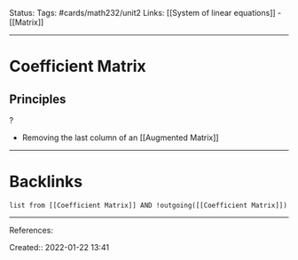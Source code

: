 Status: 
Tags: #cards/math232/unit2 
Links: [[System of linear equations]] - [[Matrix]]
___
# Coefficient Matrix
## Principles
?
- Removing the last column of an [[Augmented Matrix]]
___
# Backlinks
```dataview
list from [[Coefficient Matrix]] AND !outgoing([[Coefficient Matrix]])
```
___
References:
<!--SR:!2022-03-09,27,190-->

Created:: 2022-01-22 13:41
